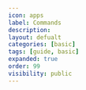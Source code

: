 ```yaml
---
icon: apps
label: Commands
description: 
layout: defualt
categories: [basic]
tags: [guide, basic]
expanded: true
order: 99
visibility: public
---
```

